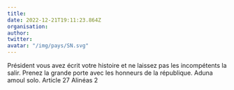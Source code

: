 ```yaml
---
title: 
date: 2022-12-21T19:11:23.864Z
organisation: 
author: 
twitter: 
avatar: "/img/pays/SN.svg"
---
```


Président vous avez écrit votre histoire et ne laissez pas les incompétents la salir. Prenez la grande porte avec les honneurs de la république. Aduna amoul solo.
Article 27
Alinéas 2
